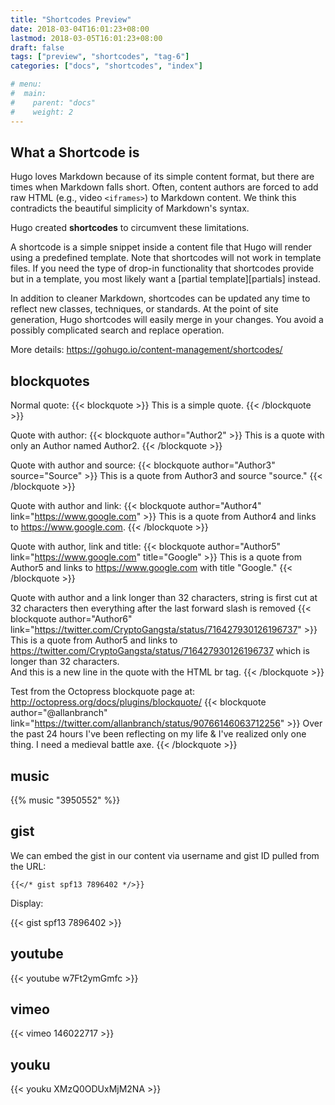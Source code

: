 ```yaml
---
title: "Shortcodes Preview"
date: 2018-03-04T16:01:23+08:00
lastmod: 2018-03-05T16:01:23+08:00
draft: false
tags: ["preview", "shortcodes", "tag-6"]
categories: ["docs", "shortcodes", "index"]

# menu:
#  main:
#    parent: "docs"
#    weight: 2
---
```



## What a Shortcode is

Hugo loves Markdown because of its simple content format, but there are times when Markdown falls short. Often, content authors are forced to add raw HTML (e.g., video `<iframes>`) to Markdown content. We think this contradicts the beautiful simplicity of Markdown's syntax.

Hugo created **shortcodes** to circumvent these limitations.

A shortcode is a simple snippet inside a content file that Hugo will render using a predefined template. Note that shortcodes will not work in template files. If you need the type of drop-in functionality that shortcodes provide but in a template, you most likely want a [partial template][partials] instead.

In addition to cleaner Markdown, shortcodes can be updated any time to reflect new classes, techniques, or standards. At the point of site generation, Hugo shortcodes will easily merge in your changes. You avoid a possibly complicated search and replace operation.

More details: https://gohugo.io/content-management/shortcodes/

<!--more-->

## blockquotes

Normal quote:
{{< blockquote >}}
  This is a simple quote.
{{< /blockquote >}}

Quote with author:
{{< blockquote author="Author2" >}}
  This is a quote with only an Author named Author2.
{{< /blockquote >}}

Quote with author and source:
{{< blockquote author="Author3" source="Source" >}}
  This is a quote from Author3 and source "source."
{{< /blockquote >}}

Quote with author and link:
{{< blockquote author="Author4" link="https://www.google.com" >}}
  This is a quote from Author4 and links to https://www.google.com.
{{< /blockquote >}}

Quote with author, link and title:
{{< blockquote author="Author5" link="https://www.google.com" title="Google" >}}
  This is a quote from Author5 and links to https://www.google.com with title "Google."
{{< /blockquote >}}

Quote with author and a link longer than 32 characters, string is first cut at 32 characters then everything after the last forward slash is removed
{{< blockquote author="Author6" link="https://twitter.com/CryptoGangsta/status/716427930126196737" >}}
  This is a quote from Author5 and links to https://twitter.com/CryptoGangsta/status/716427930126196737 which is longer than 32 characters.
  <br>And this is a new line in the quote with the HTML br tag.
{{< /blockquote >}}

Test from the Octopress blockquote page at: http://octopress.org/docs/plugins/blockquote/
{{< blockquote author="@allanbranch" link="https://twitter.com/allanbranch/status/90766146063712256" >}}
  Over the past 24 hours I've been reflecting on my life & I've realized only one thing. I need a medieval battle axe.
{{< /blockquote >}}


## music

{{% music "3950552" %}}

## gist

We can embed the gist in our content via username and gist ID pulled from the URL:

```
{{</* gist spf13 7896402 */>}}
```

Display:

{{< gist spf13 7896402 >}}


## youtube

{{< youtube w7Ft2ymGmfc >}}


## vimeo

{{< vimeo 146022717 >}}

## youku

{{< youku XMzQ0ODUxMjM2NA >}}
